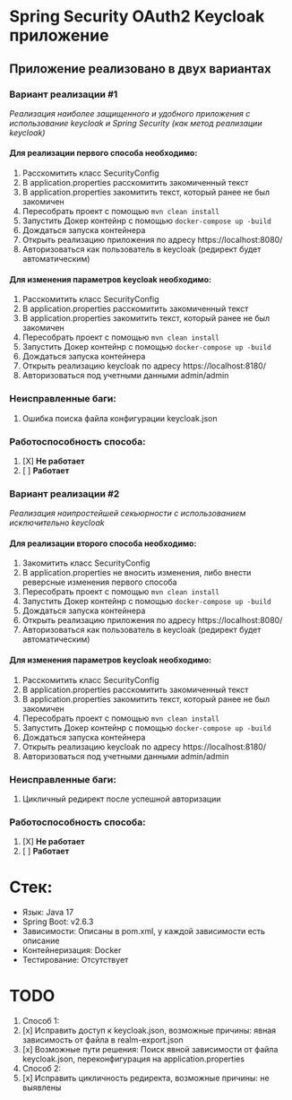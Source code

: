 # Spring Security OAuth2 Keycloak приложение

## Приложение реализовано в двух вариантах

### Вариант реализации #1

_Реализация наиболее защищенного и удобного приложения с использование keycloak и Spring Security
(как метод реализации keycloak)_

#### Для реализации первого способа необходимо:

1. Расскомитить класс SecurityConfig
2. В application.properties расскомитить закомиченный текст
3. В application.properties закомитить текст, который ранее не был закомичен
4. Пересобрать проект с помощью `mvn clean install`
5. Запустить Докер контейнр с помощью `docker-compose up -build`
6. Дождаться запуска контейнера
7. Открыть реализацию приложения по адресу https://localhost:8080/
8. Авторизоваться как пользователь в keycloak (редирект будет автоматическим)

#### Для изменения параметров keycloak необходимо:
1. Расскомитить класс SecurityConfig
2. В application.properties расскомитить закомиченный текст
3. В application.properties закомитить текст, который ранее не был закомичен
4. Пересобрать проект с помощью `mvn clean install`
5. Запустить Докер контейнр с помощью `docker-compose up -build`
6. Дождаться запуска контейнера
7. Открыть реализацию keycloak по адресу https://localhost:8180/
8. Авторизоваться под учетными данными admin/admin
   
### Неисправленные баги:
1. Ошибка поиска файла конфигурации keycloak.json


### Работоспособность способа:

1. [X] **Не работает**
2. [ ] **Работает**


### Вариант реализации #2

_Реализация наипростейшей секьюрности с использованием исключительно keycloak_

#### Для реализации второго способа необходимо:

1. Закомитить класс SecurityConfig
2. В application.properties не вносить изменения, либо внести реверсные изменения первого способа
4. Пересобрать проект с помощью `mvn clean install`
5. Запустить Докер контейнр с помощью `docker-compose up -build`
6. Дождаться запуска контейнера
7. Открыть реализацию приложения по адресу https://localhost:8080/
8. Авторизоваться как пользователь в keycloak (редирект будет автоматическим)

#### Для изменения параметров keycloak необходимо:
1. Расскомитить класс SecurityConfig
2. В application.properties расскомитить закомиченный текст
3. В application.properties закомитить текст, который ранее не был закомичен
4. Пересобрать проект с помощью `mvn clean install`
5. Запустить Докер контейнр с помощью `docker-compose up -build`
6. Дождаться запуска контейнера
7. Открыть реализацию keycloak по адресу https://localhost:8180/
8. Авторизоваться под учетными данными admin/admin

### Неисправленные баги:
1. Цикличный редирект после успешной авторизации


### Работоспособность способа:

1. [X] **Не работает**
2. [ ] **Работает**



# Стек:
* Язык: Java 17
* Spring Boot: v2.6.3
* Зависимости: Описаны в pom.xml, у каждой зависимости есть описание
* Контейнеризация: Docker
* Тестирование: Отсутствует


# TODO
1. Способ 1:
2. [x] Исправить доступ к keycloak.json, возможные причины: явная зависимость от файла в realm-export.json
3. [x] Возможные пути решения: Поиск явной зависимости от файла keycloak.json, переконфигурация на application.properties
2. Способ 2:
2. [x] Исправить цикличность редиректа, возможные причины: не выявлены
